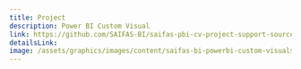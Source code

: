 ```yaml
---
title: Project
description: Power BI Custom Visual
link: https://github.com/SAIFAS-BI/saifas-pbi-cv-project-support-source/issues
detailsLink:
image: /assets/graphics/images/content/saifas-bi-powerbi-custom-visuals/saifas-bi-pbi-cv-project-300px-300px.png
---
```

